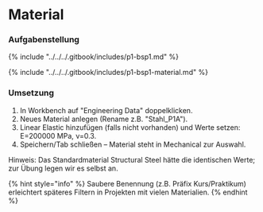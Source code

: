 # Material

### Aufgabenstellung

{% include "../../../.gitbook/includes/p1-bsp1.md" %}

{% include "../../../.gitbook/includes/p1-bsp1-material.md" %}

### Umsetzung

1. In Workbench auf "Engineering Data" doppelklicken.
2. Neues Material anlegen (Rename z.B. "Stahl_P1A").
3. Linear Elastic hinzufügen (falls nicht vorhanden) und Werte setzen: E=200000 MPa, ν=0.3.
4. Speichern/Tab schließen – Material steht in Mechanical zur Auswahl.

Hinweis: Das Standardmaterial Structural Steel hätte die identischen Werte; zur Übung legen wir es selbst an.

{% hint style="info" %}
Saubere Benennung (z.B. Präfix Kurs/Praktikum) erleichtert späteres Filtern in Projekten mit vielen Materialien.
{% endhint %}
